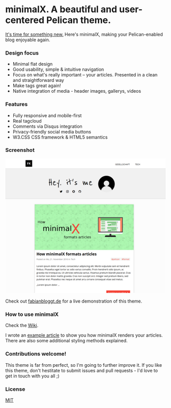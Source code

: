 minimalX. A beautiful and user-centered Pelican theme.
========================================================

[It's time for something new.](http://fabianbloggt.de/minimalx-pelican-theme.html) Here's minimalX, making your Pelican-enabled blog enjoyable again.

### Design focus
- Minimal flat design
- Good usability, simple & intuitive navigation
- Focus on what's really important &ndash; your articles. Presented in a clean and straightforward way
- Make tags great again!
- Native integration of media - header images, gallerys, videos


### Features
- Fully responsive and mobile-first
- Real tagcloud
- Comments via Disqus integration
- Privacy-friendly social media buttons
- W3.CSS CSS framework & HTML5 semantics


### Screenshot
![Screenshot of minimalX](minimalX.png)

Check out [fabianbloggt.de](http://fabianbloggt.de) for a live demonstration of this theme.

### How to use minimalX

Check the [Wiki](https://github.com/art1fa/minimalX/wiki).

I wrote an [example article](http://fabianbloggt.de/minimalx-article-format.html) to show you how minimalX renders your articles. There are also some additional styling methods explained.

### Contributions welcome!

This theme is far from perfect, so I'm going to further improve it. If you like this theme, don't hestitate to submit issues and pull requests - I'd love to get in touch with you all ;)

### License
[MIT](LICENSE)
